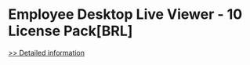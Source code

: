 # Employee Desktop Live Viewer - 10 License Pack[BRL]
[>> Detailed information](https://secure.element5.com/esales/product.html?productid=300384693&affiliateid=200057808)